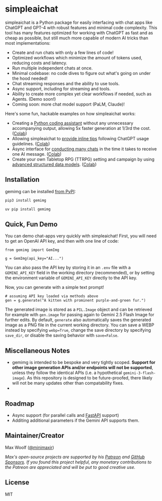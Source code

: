 # simpleaichat

simpleaichat is a Python package for easily interfacing with chat apps like ChatGPT and GPT-4 with robust features and minimal code complexity. This tool has many features optimized for working with ChatGPT as fast and as cheap as possible, but still much more capable of modern AI tricks than most implementations:

- Create and run chats with only a few lines of code!
- Optimized workflows which minimize the amount of tokens used, reducing costs and latency.
- Run multiple independent chats at once.
- Minimal codebase: no code dives to figure out what's going on under the hood needed!
- Chat streaming responses and the ability to use tools.
- Async support, including for streaming and tools.
- Ability to create more complex yet clear workflows if needed, such as Agents. (Demo soon!)
- Coming soon: more chat model support (PaLM, Claude)!

Here's some fun, hackable examples on how simpleaichat works:

- Creating a [Python coding assistant](examples/notebooks/simpleaichat_coding.ipynb) without any unnecessary accompanying output, allowing 5x faster generation at 1/3rd the cost. ([Colab](https://colab.research.google.com/github/minimaxir/simpleaichat/blob/main/examples/notebooks/simpleaichat_coding.ipynb))
- Allowing simpleaichat to [provide inline tips](examples/notebooks/chatgpt_inline_tips.ipynb) following ChatGPT usage guidelines. ([Colab](https://colab.research.google.com/github/minimaxir/simpleaichat/blob/main/examples/notebooks/chatgpt_inline_tips.ipynb))
- Async interface for [conducting many chats](examples/notebooks/simpleaichat_async.ipynb) in the time it takes to receive one AI message. ([Colab](https://colab.research.google.com/github/minimaxir/simpleaichat/blob/main/examples/notebooks/simpleaichat_async.ipynb))
- Create your own Tabletop RPG (TTRPG) setting and campaign by using [advanced structured data models](examples/notebooks/schema_ttrpg.ipynb). ([Colab](https://colab.research.google.com/github/minimaxir/simpleaichat/blob/main/examples/notebooks/schema_ttrpg.ipynb))

## Installation

gemimg can be installed [from PyPI](https://pypi.org/project/gemimg/):

```sh
pip3 install gemimg
```

```sh
uv pip install gemimg
```

## Quick, Fun Demo

You can demo chat-apps very quickly with simpleaichat! First, you will need to get an OpenAI API key, and then with one line of code:

```py3
from gemimg import GemImg

g = GemImg(api_key="AI...")
```

You can also pass the API key by storing it in an `.env` file with a `GEMINI_API_KEY` field in the working directory (recommended), or by setting the environment variable of `GEMINI_API_KEY` directly to the API key.

Now, you can generate with a simple text prompt!

```py3
# assuming API key loaded via methods above
gen = g.generate("A kitten with prominent purple-and-green fur.")
```

The generated image is stored as a `PIL.Image` object and can be retrieved for example with `gen.image` for passing again to Gemini 2.5 Flash Image for further edits. By default, `generate` also automatically saves the generated image as a PNG file in the current working directory. You can save a WEBP instead by specifying `webp=True`, change the save directory by specifying `save_dir`, or disable the saving behavior with `save=False`.

## Miscellaneous Notes

- gemimg is intended to be bespoke and very tightly scoped. **Support for other image generation APIs and/or endpoints will not be supported**, unless they follow the identical APIs (i.e. a hypothetical `gemini-3-flash-image`). As this repository is designed to be future-proofed, there likely will not be many updates other than compatability fixes.
-

## Roadmap

- Async support (for parallel calls and [FastAPI](https://fastapi.tiangolo.com) support)
- Additing additional parameters if the Gemini API supports them.

## Maintainer/Creator

Max Woolf ([@minimaxir](https://minimaxir.com))

_Max's open-source projects are supported by his [Patreon](https://www.patreon.com/minimaxir) and [GitHub Sponsors](https://github.com/sponsors/minimaxir). If you found this project helpful, any monetary contributions to the Patreon are appreciated and will be put to good creative use._

## License

MIT
